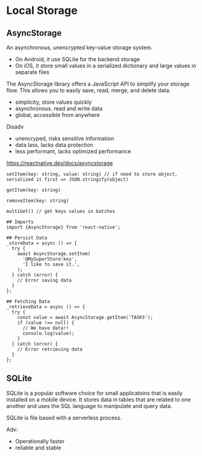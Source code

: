 # Local Storage

## AsyncStorage
An asynchronous, unencrypted key-value storage system. 
- On Android, it use SQLite for the backend storage
- On iOS, it store small values in a serialized dictionary and large values in separate files

The AsyncStorage library offers a JavaScript API to simplify your storage flow. This allows you to easily save, read, merge, and delete data.
- simplicity, store values quickly
- asynchronous. read and write data
- global, accessible from anywhere

Disadv
- unencryped, risks sensitive information
- data lass, lacks data protection
- less performant, lacks optimized performance

https://reactnative.dev/docs/asyncstorage

```
setItem(key: string, value: string) // if need to store object, serialized it first => JSON.stringify(object)

getItem(key: string)

removeItem(key: string)

multiGet() // get keys values in batches

## Imports
import {AsyncStorage} from 'react-native';

## Persist Data
_storeData = async () => {
  try {
    await AsyncStorage.setItem(
      '@MySuperStore:key',
      'I like to save it.',
    );
  } catch (error) {
    // Error saving data
  }
};

## Fetching Data
_retrieveData = async () => {
  try {
    const value = await AsyncStorage.getItem('TASKS');
    if (value !== null) {
      // We have data!!
      console.log(value);
    }
  } catch (error) {
    // Error retrieving data
  }
};

```

## SQLite
SQLite is a popular software choice for small applicatoins that is easily installed on a mobile device. It stores data in tables that are related to one another and uses the SQL language to manipulate and query data. 

SQLite is file based with a serverless process.

Adv: 

- Operationally faster
- reliable and stable